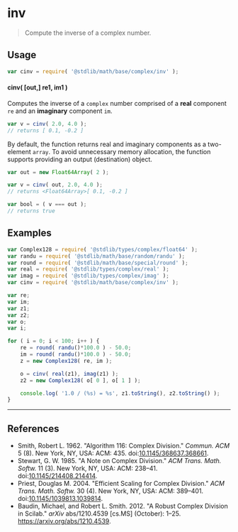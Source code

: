 # inv

> Compute the inverse of a complex number.


<section class="intro">

</section>

<!-- /.intro -->


<section class="usage">

## Usage

``` javascript
var cinv = require( '@stdlib/math/base/complex/inv' );
```

#### cinv( \[out,\] re1, im1 )

Computes the inverse of a `complex` number comprised of a __real__ component `re` and an __imaginary__ component `im`.

``` javascript
var v = cinv( 2.0, 4.0 );
// returns [ 0.1, -0.2 ]
```

By default, the function returns real and imaginary components as a two-element `array`. To avoid unnecessary memory allocation, the function supports providing an output (destination) object.

```javascript
var out = new Float64Array( 2 );

var v = cinv( out, 2.0, 4.0 );
// returns <Float64Array>[ 0.1, -0.2 ]

var bool = ( v === out );
// returns true
```

</section>

<!-- /.usage -->


<section class="examples">

## Examples

``` javascript
var Complex128 = require( '@stdlib/types/complex/float64' );
var randu = require( '@stdlib/math/base/random/randu' );
var round = require( '@stdlib/math/base/special/round' );
var real = require( '@stdlib/types/complex/real' );
var imag = require( '@stdlib/types/complex/imag' );
var cinv = require( '@stdlib/math/base/complex/inv' );

var re;
var im;
var z1;
var z2;
var o;
var i;

for ( i = 0; i < 100; i++ ) {
    re = round( randu()*100.0 ) - 50.0;
    im = round( randu()*100.0 ) - 50.0;
    z = new Complex128( re, im );

    o = cinv( real(z1), imag(z1) );
    z2 = new Complex128( o[ 0 ], o[ 1 ] );

    console.log( '1.0 / (%s) = %s', z1.toString(), z2.toString() );
}
```

</section>

<!-- /.examples -->


---

<section class="references">

## References

* Smith, Robert L. 1962. "Algorithm 116: Complex Division." *Commun. ACM* 5 (8). New York, NY, USA: ACM: 435. doi:[10.1145/368637.368661][@smith:1962a].
* Stewart, G. W. 1985. "A Note on Complex Division." *ACM Trans. Math. Softw.* 11 (3). New York, NY, USA: ACM: 238–41. doi:[10.1145/214408.214414][@stewart:1985a].
* Priest, Douglas M. 2004. "Efficient Scaling for Complex Division." *ACM Trans. Math. Softw.* 30 (4). New York, NY, USA: ACM: 389–401. doi:[10.1145/1039813.1039814][@priest:2004a].
* Baudin, Michael, and Robert L. Smith. 2012. "A Robust Complex Division in Scilab." *arXiv* abs/1210.4539 \[cs.MS\] (October): 1–25. [<https://arxiv.org/abs/1210.4539>][@baudin:2012a].

</section>

<!-- /.references -->


<section class="links">

[@smith:1962a]: https://doi.org/10.1145/368637.368661
[@stewart:1985a]: https://doi.org/10.1145/214408.214414
[@priest:2004a]: https://doi.org/10.1145/1039813.1039814
[@baudin:2012a]: https://arxiv.org/abs/1210.4539

</section>

<!-- /.links -->
